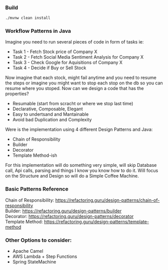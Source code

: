 ### Build 
```bash
./mvnw clean install 
```

### Workflow Patterns in Java

Imagine you need to run several pieces of code in form of tasks ie:
 * Task 1 - Fetch Stock price of Company X
 * Task 2 - Fetch Social Media Sentiment Analysis for Company X
 * Task 3 - Check Google for Aquisitions of Company X
 * Task 4 - Decide if Buy or Sell Stock

Now imagine that each stock, might fail anytime and you need to resume the steps
or imagine you might want to stop each stop on the db so you can resume where you
stoped. Now can we design a code that has the properties?
* Resumable (start from scracht or where we stop last time)
* Declarative, Composable, Elegant 
* Easy to undertsand and Mantainable
* Avoid bad Duplication and Complexity

Were is the implementation using 4 different Design Patterns and Java:
 * Chain of Responsibility
 * Builder
 * Decorator
 * Template Method-ish

For this implementation will do something very simple, will skip 
Database call, Api calls, parsing and things I know you know how to do it. 
Will focus on the Structure and Design so will do  a Simple Coffee Machine.

### Basic Patterns Reference

Chain of Responsibility: https://refactoring.guru/design-patterns/chain-of-responsibility <br/>
Builder: https://refactoring.guru/design-patterns/builder <br/>
Decorator: https://refactoring.guru/design-patterns/decorator <br/>
Template Method: https://refactoring.guru/design-patterns/template-method <br/>

### Other Options to consider:

* Apache Camel
* AWS Lambda + Step Functions
* Spring StateMachine
